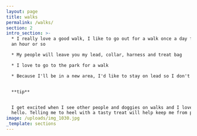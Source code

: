 ```yaml
---
layout: page
title: walks
permalink: /walks/
section: 2
intro_section: >-
  * I really love a good walk, I like to go out for a walk once a day for about
  an hour or so

  * My people will leave you my lead, collar, harness and treat bag

  * I love to go to the park for a walk

  * Because I'll be in a new area, I'd like to stay on lead so I don't get lost


  **tip**


  I get excited when I see other people and doggies on walks and I love to say
  hello. Telling me to heel with a tasty treat will help keep me from pulling
image: /uploads/img_1030.jpg
_template: sections
---
```



